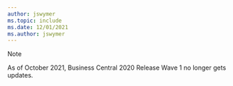 ```yaml
---
author: jswymer
ms.topic: include
ms.date: 12/01/2021
ms.author: jswymer
---
```

> [!NOTE]
> As of October 2021, Business Central 2020 Release Wave 1 no longer gets updates.
